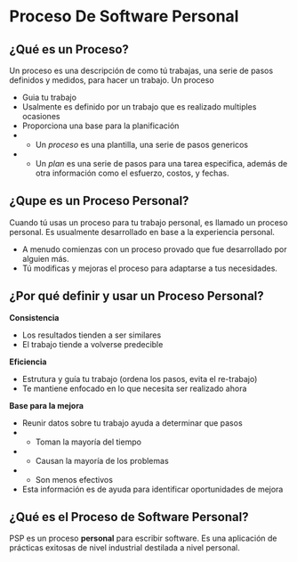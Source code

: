 # Proceso De Software Personal

## ¿Qué es un Proceso?
Un proceso es una descripción de como tú trabajas, una serie de pasos definidos y medidos, para hacer un trabajo.
Un proceso
- Guia tu trabajo
- Usalmente es definido por un trabajo que es realizado multiples ocasiones
- Proporciona una base para la planificación
- - Un _proceso_ es una plantilla, una serie de pasos genericos
- - Un _plan_ es una serie de pasos para una tarea especifica, además de otra información como el esfuerzo, costos, y fechas.

## ¿Qupe es un Proceso Personal?
Cuando tú usas un proceso para tu trabajo personal, es llamado un proceso personal.
Es usualmente desarrollado en base a la experiencia personal.
- A menudo comienzas con un proceso provado que fue desarrollado por alguien más.
- Tú modificas y mejoras el proceso para adaptarse a tus necesidades.

## ¿Por qué definir y usar un Proceso Personal?
__Consistencia__
- Los resultados tienden a ser similares
- El trabajo tiende a volverse predecible

__Eficiencia__ 
- Estrutura y guía tu trabajo (ordena los pasos, evita el re-trabajo)
- Te mantiene enfocado en lo que necesita ser realizado ahora

__Base para la mejora__
- Reunir datos sobre tu trabajo ayuda a determinar que pasos
- - Toman la mayoría del tiempo
- - Causan la mayoría de los problemas
- - Son menos efectivos
- Esta información es de ayuda para identificar oportunidades de mejora

## ¿Qué es el Proceso de Software Personal?
PSP es un proceso __personal__ para escribir software.
Es una aplicación de prácticas exitosas de nivel industrial destilada a nivel personal.


